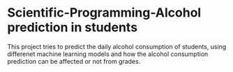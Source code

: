 # Scientific-Programming-Alcohol prediction in students
This project tries to predict the daily alcohol consumption of students, using differenet machine learning models and how the alcohol consumption prediction can be affected or not  from grades. 


